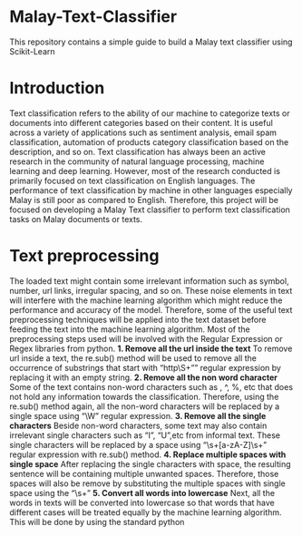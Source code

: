 # Malay-Text-Classifier
This repository contains a simple guide to build a Malay text classifier using Scikit-Learn

# Introduction
Text classification refers to the ability of our machine to categorize texts or documents into
different categories based on their content. It is useful across a variety of applications such as
sentiment analysis, email spam classification, automation of products category classification
based on the description, and so on. Text classification has always been an active research in
the community of natural language processing, machine learning and deep learning. However,
most of the research conducted is primarily focused on text classification on English languages.
The performance of text classification by machine in other languages especially Malay is still
poor as compared to English. Therefore, this project will be focused on developing a Malay
Text classifier to perform text classification tasks on Malay documents or texts.

# Text preprocessing
The loaded text might contain some irrelevant information such as symbol, number, url links,
irregular spacing, and so on. These noise elements in text will interfere with the machine
learning algorithm which might reduce the performance and accuracy of the model. Therefore,
some of the useful text preprocessing techniques will be applied into the text dataset before
feeding the text into the machine learning algorithm. Most of the preprocessing steps used will
be involved with the Regular Expression or Regex libraries from python.
**1. Remove all the url inside the text**
To remove url inside a text, the re.sub() method will be used to remove all the
occurrence of substrings that start with “http\S+”” regular expression by replacing it
with an empty string.
**2. Remove all the non word character**
Some of the text contains non-word characters such as , ^, %, etc that does not hold any
information towards the classification. Therefore, using the re.sub() method again, all
the non-word characters will be replaced by a single space using “\W” regular
expression.
**3. Remove all the single characters**
Beside non-word characters, some text may also contain irrelevant single characters
such as “I”, “U”,etc from informal text. These single characters will be replaced by a
space using “\s+[a-zA-Z]\s+” regular expression with re.sub() method.
**4. Replace multiple spaces with single space**
After replacing the single characters with space, the resulting sentence will be
containing multiple unwanted spaces. Therefore, those spaces will also be remove by
substituting the multiple spaces with single space using the “\s+”
**5. Convert all words into lowercase**
Next, all the words in texts will be converted into lowercase so that words that have
different cases will be treated equally by the machine learning algorithm. This will be
done by using the standard python
